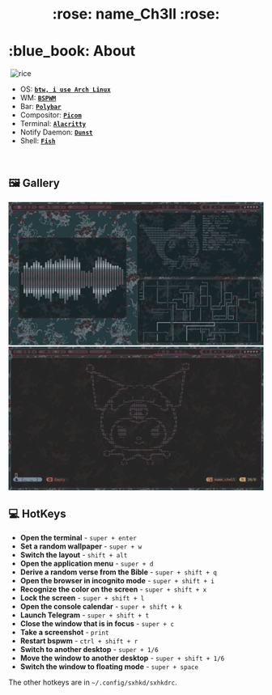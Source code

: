 <h1 align="center"> :rose: name_Ch3ll :rose: </h1>

<!-- BADGES -->
<!--</br>-->

<!--<p align="center">-->
<!--  <img src="https://img.shields.io/github/issues/zproger/bspwm-dotfiles?style=for-the-badge">-->
<!--  </br>-->
<!--  <img src="https://img.shields.io/github/languages/count/zproger/bspwm-dotfiles?style=for-the-badge">-->
<!--  <img src="https://img.shields.io/github/repo-size/Zproger/bspwm-dotfiles?style=for-the-badge">-->
<!--  </br>-->
<!--</p>-->

<!-- INFORMATION -->
<h1 align="left"> :blue_book: About</h1> 

<img src="demonstration/1.png" alt="rice" align="right" width="500px">

</br>

 - OS: [**`btw, i use Arch Linux`**](https://archlinux.org/)
 - WM: [**`BSPWM`**](https://github.com/baskerville/bspwm)
 - Bar: [**`Polybar`**](https://github.com/polybar/polybar)
 - Compositor: [**`Picom`**](https://github.com/yshui/picom)
 - Terminal: [**`Alacritty`**](https://github.com/alacritty/alacritty)
 - Notify Daemon: [**`Dunst`**](https://github.com/dunst-project/dunst)
 - Shell: [**`Fish`**](https://github.com/fish-shell/fish-shell)

</br>


<!-- IMAGES -->
## 🖼️ Gallery
![gallery](preview_image/2024-08-17_04-46.png)
![gallery](preview_image/2024-08-17_04-47.png)
<!-- HOTKEYS -->
## 💻 HotKeys
* **Open the terminal** - `super + enter`
* **Set a random wallpaper** - `super + w`
* **Switch the layout** - `shift + alt`
* **Open the application menu** - `super + d`
* **Derive a random verse from the Bible** - `super + shift + q`
* **Open the browser in incognito mode** - `super + shift + i`
* **Recognize the color on the screen** - `super + shift + x`
* **Lock the screen** - `super + shift + l`
* **Open the console calendar** - `super + shift + k`
* **Launch Telegram** - `super + shift + t`
* **Close the window that is in focus** - `super + c`
* **Take a screenshot** - `print`
* **Restart bspwm** - `ctrl + shift + r`
* **Switch to another desktop** - `super + 1/6`
* **Move the window to another desktop** - `super + shift + 1/6`
* **Switch the window to floating mode** - `super + space`

The other hotkeys are in `~/.config/sxhkd/sxhkdrc`.

#
